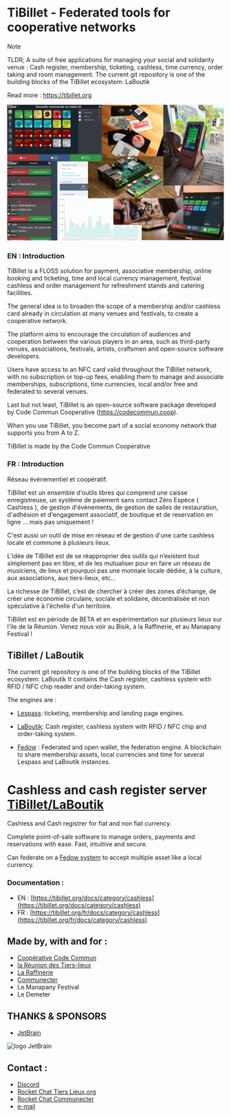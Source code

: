 # TiBillet - Federated tools for cooperative networks

> [!NOTE]  
> TLDR; A suite of free applications for managing your social and solidarity venue : Cash register, membership,
> ticketing,
> cashless, time currency, order taking and room management.
> The current git repository is one of the building blocks of the TiBillet ecosystem: LaBoutik
>
> Read more : https://tibillet.org

![](img/patchwork_cashless.jpg)

### EN : Introduction

TiBillet is a FLOSS solution for payment, associative membership, online booking and ticketing, time and local currency
management, festival cashless and order management for refreshment stands and catering facilities.

The general idea is to broaden the scope of a membership and/or cashless card already in circulation at many venues and
festivals, to create a cooperative network.

The platform aims to encourage the circulation of audiences and cooperation between the various players in an area, such
as third-party venues, associations, festivals, artists, craftsmen and open-source software developers.

Users have access to an NFC card valid throughout the TiBillet network, with no subscription or top-up fees, enabling
them to manage and associate memberships, subscriptions, time currencies, local and/or free and federated to several
venues.

Last but not least, TiBillet is an open-source software package developed by Code Commun
Cooperative (https://codecommun.coop).

When you use TiBillet, you become part of a social economy network that supports you from A to Z.

TiBillet is made by the Code Commun Cooperative

### FR : Introduction

Réseau événementiel et coopératif.

TiBillet est un ensemble d'outils libres qui comprend une caisse enregistreuse, un système de paiement sans contact Zéro
Espèce ( Cashless ), de gestion d'évènements, de gestion de salles
de restauration, d'adhésion et d'engagement associatif, de boutique et de reservation en ligne … mais pas uniquement !

C'est aussi un outil de mise en réseau et de gestion d'une carte cashless locale et commune à plusieurs lieux.

L’idée de TiBillet est de se réapproprier des outils qui n’existent tout simplement pas en libre, et de les mutualiser
pour en faire un réseau de musiciens, de lieux et pourquoi pas une monnaie locale dédiée, à la culture, aux
associations, aux tiers-lieux, etc...

La richesse de TiBillet, c’est de chercher à créer des zones d’échange, de créer une économie circulaire, sociale et
solidaire, décentralisée et non spéculative à l'échelle d'un territoire.

TiBillet est en période de BETA et en expérimentation sur plusieurs lieux sur l'ile de la Réunion. Venez nous voir au
Bisik, à la Raffinerie, et au Manapany Festival !

## TiBillet / LaBoutik

The current git repository is one of the building blocks of the TiBillet ecosystem: LaBoutik
It contains the Cash register, cashless system with RFID / NFC chip reader and order-taking system.

The engines are :

- [Lespass](https://github.com/TiBillet/Lespass): ticketing, membership and landing page engines.

- [LaBoutik](https://github.com/TiBillet/LaBoutik): Cash register, cashless system with RFID / NFC chip and order-taking
  system.

- [Fedow](https://github.com/TiBillet/Fedow) : Federated and open wallet, the federation engine. A blockchain to share
  membership assets, local currencies and
  time for several Lespass and LaBoutik instances.

# Cashless and cash register server [TiBillet/LaBoutik](https://tibillet.org)

Cashless and Cash registrer for fiat and non fiat currency.

Complete point-of-sale software to manage orders, payments and reservations with ease. Fast, intuitive and secure.

Can federate on a [Fedow system](https://github.com/TiBillet/Fedow) to accept multiple asset like a local currency.

### Documentation :

- EN : [https://tibillet.org/docs/category/cashless](https://tibillet.org/docs/category/cashless)
- FR : [https://tibillet.org/fr/docs/category/cashless](https://tibillet.org/fr/docs/category/cashless)

## Made by, with and for :

- [Coopérative Code Commun](https://codecommun.coop)
- [la Réunion des Tiers-lieux](https://www.communecter.org/costum/co/index/slug/LaReunionDesTiersLieux/#welcome)
- [La Raffinerie](https://www.laraffinerie.re/)
- [Communecter](https://www.communecter.org/)
- Le Manapany Festival
- Le Demeter

## THANKS & SPONSORS

- [JetBrain](https://jb.gg/OpenSourceSupport)

![logo JetBrain](https://resources.jetbrains.com/storage/products/company/brand/logos/jb_beam.svg)

## Contact :

- [Discord](https://discord.gg/ecb5jtP7vY)
- [Rocket Chat Tiers Lieux.org](https://chat.tiers-lieux.org/channel/TiBillet)
- [Rocket Chat Communecter](https://chat.communecter.org/channel/Tibillet)
- [e-mail](mailto:contact@tibillet.re)

